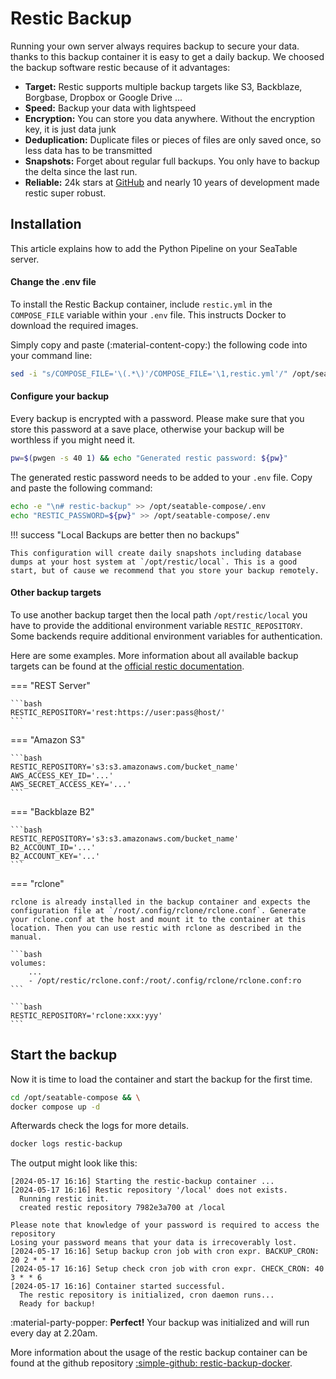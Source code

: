 # Restic Backup

Running your own server always requires backup to secure your data. thanks to this backup container it is easy to get a daily backup. We choosed the backup software restic because of it advantages:

- **Target:** Restic supports multiple backup targets like S3, Backblaze, Borgbase, Dropbox or Google Drive ...
- **Speed:** Backup your data with lightspeed
- **Encryption:** You can store you data anywhere. Without the encryption key, it is just data junk
- **Deduplication:** Duplicate files or pieces of files are only saved once, so less data has to be transmitted
- **Snapshots:** Forget about regular full backups. You only have to backup the delta since the last run.
- **Reliable:** 24k stars at [GitHub](https://github.com/restic/restic) and nearly 10 years of development made restic super robust.

## Installation

This article explains how to add the Python Pipeline on your SeaTable server.

#### Change the .env file

To install the Restic Backup container, include `restic.yml` in the `COMPOSE_FILE` variable within your `.env` file. This instructs Docker to download the required images.

Simply copy and paste (:material-content-copy:) the following code into your command line:

```bash
sed -i "s/COMPOSE_FILE='\(.*\)'/COMPOSE_FILE='\1,restic.yml'/" /opt/seatable-compose/.env
```

#### Configure your backup

Every backup is encrypted with a password. Please make sure that you store this password at a save place, otherwise your backup will be worthless if you might need it.

```bash
pw=$(pwgen -s 40 1) && echo "Generated restic password: ${pw}"
```

The generated restic password needs to be added to your `.env` file. Copy and paste the following command:

```bash
echo -e "\n# restic-backup" >> /opt/seatable-compose/.env
echo "RESTIC_PASSWORD=${pw}" >> /opt/seatable-compose/.env
```

!!! success "Local Backups are better then no backups"

    This configuration will create daily snapshots including database dumps at your host system at `/opt/restic/local`. This is a good start, but of cause we recommend that you store your backup remotely.

#### Other backup targets

To use another backup target then the local path `/opt/restic/local` you have to provide the additional environment variable `RESTIC_REPOSITORY`. Some backends require additional environment variables for authentication.

Here are some examples. More information about all available backup targets can be found at the [official restic documentation](https://restic.readthedocs.io/).

=== "REST Server"

    ```bash
    RESTIC_REPOSITORY='rest:https://user:pass@host/'
    ```

=== "Amazon S3"

    ```bash
    RESTIC_REPOSITORY='s3:s3.amazonaws.com/bucket_name'
    AWS_ACCESS_KEY_ID='...'
    AWS_SECRET_ACCESS_KEY='...'
    ```

=== "Backblaze B2"

    ```bash
    RESTIC_REPOSITORY='s3:s3.amazonaws.com/bucket_name'
    B2_ACCOUNT_ID='...'
    B2_ACCOUNT_KEY='...'
    ```

=== "rclone"

    rclone is already installed in the backup container and expects the configuration file at `/root/.config/rclone/rclone.conf`. Generate your rclone.conf at the host and mount it to the container at this location. Then you can use restic with rclone as described in the manual.

    ```bash
    volumes:
        ...
        - /opt/restic/rclone.conf:/root/.config/rclone/rclone.conf:ro
    ```

    ```bash
    RESTIC_REPOSITORY='rclone:xxx:yyy'
    ```

## Start the backup

Now it is time to load the container and start the backup for the first time.

```bash
cd /opt/seatable-compose && \
docker compose up -d
```

Afterwards check the logs for more details.

```bash
docker logs restic-backup
```

The output might look like this:

```console
[2024-05-17 16:16] Starting the restic-backup container ...
[2024-05-17 16:16] Restic repository '/local' does not exists.
  Running restic init.
  created restic repository 7982e3a700 at /local

Please note that knowledge of your password is required to access the repository
Losing your password means that your data is irrecoverably lost.
[2024-05-17 16:16] Setup backup cron job with cron expr. BACKUP_CRON: 20 2 * * *
[2024-05-17 16:16] Setup check cron job with cron expr. CHECK_CRON: 40 3 * * 6
[2024-05-17 16:16] Container started successful.
  The restic repository is initialized, cron daemon runs...
  Ready for backup!
```

:material-party-popper: **Perfect!** Your backup was initialized and will run every day at 2.20am.

More information about the usage of the restic backup container can be found at the github repository [:simple-github: restic-backup-docker](https://github.com/seatable/restic-backup-docker).
